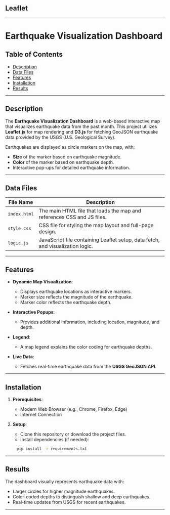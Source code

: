 ## Leaflet
---
# Earthquake Visualization Dashboard

## Table of Contents
- [Description](#description)
- [Data Files](#data-files)
- [Features](#features)
- [Installation](#installation)
- [Results](#results)

---

## Description

The **Earthquake Visualization Dashboard** is a web-based interactive map that visualizes earthquake data from the past month. This project utilizes **Leaflet.js** for map rendering and **D3.js** for fetching GeoJSON earthquake data provided by the USGS (U.S. Geological Survey). 

Earthquakes are displayed as circle markers on the map, with:
- **Size** of the marker based on earthquake magnitude.
- **Color** of the marker based on earthquake depth.
- Interactive pop-ups for detailed earthquake information.

---

## Data Files

| File Name         | Description                                            |
|-------------------|--------------------------------------------------------|
| `index.html`      | The main HTML file that loads the map and references CSS and JS files. |
| `style.css`       | CSS file for styling the map layout and full-page design. |
| `logic.js`        | JavaScript file containing Leaflet setup, data fetch, and visualization logic. |

---

## Features

- **Dynamic Map Visualization**:
  - Displays earthquake locations as interactive markers.
  - Marker size reflects the magnitude of the earthquake.
  - Marker color reflects the earthquake depth.

- **Interactive Popups**:
  - Provides additional information, including location, magnitude, and depth.

- **Legend**:
  - A map legend explains the color coding for earthquake depths.

- **Live Data**:
  - Fetches real-time earthquake data from the **USGS GeoJSON API**.

---

## Installation

1. **Prerequisites**:
   - Modern Web Browser (e.g., Chrome, Firefox, Edge)
   - Internet Connection

2. **Setup**:
   - Clone this repository or download the project files.
   - Install dependencies (if needed):
```bash
     pip install -r requirements.txt
```
---

## Results

The dashboard visually represents earthquake data with:
  - Larger circles for higher magnitude earthquakes.
  - Color-coded depths to distinguish shallow and deep earthquakes.
  - Real-time updates from USGS for recent earthquakes.
---